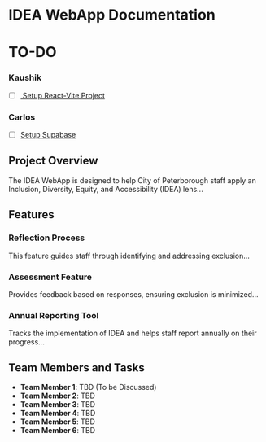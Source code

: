 # IDEA WebApp Documentation

# TO-DO

### Kaushik
- [ ] [ Setup React-Vite Project ](https://github.com/Peterborough-DEI-Project/IDEA-Toolkit/issues/1)
### Carlos
- [ ] [Setup Supabase](https://github.com/Peterborough-DEI-Project/IDEA-Toolkit/issues/2)

## Project Overview
The IDEA WebApp is designed to help City of Peterborough staff apply an Inclusion, Diversity, Equity, and Accessibility (IDEA) lens...

## Features
### Reflection Process
This feature guides staff through identifying and addressing exclusion...

### Assessment Feature
Provides feedback based on responses, ensuring exclusion is minimized...

### Annual Reporting Tool
Tracks the implementation of IDEA and helps staff report annually on their progress...

## Team Members and Tasks
- **Team Member 1**: TBD (To be Discussed)
- **Team Member 2**: TBD 
- **Team Member 3**: TBD
- **Team Member 4**: TBD
- **Team Member 5**: TBD
- **Team Member 6**: TBD
